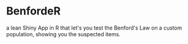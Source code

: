 # BenfordeR
a lean Shiny App in R that let's you test the Benford's Law on a custom population, showing you the suspected items.
